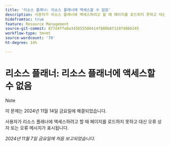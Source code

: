 ```yaml
---
title: '리소스 플래너: 리소스 플래너에 액세스할 수 없음'
description: 사용자가 리소스 플래너에 액세스하려고 할 때 페이지를 로드하지 못하고 대신 오류 상자 또는 오류 메시지가 표시됩니다.
hidefromtoc: true
feature: Resource Management
source-git-commit: 877d4ffe0a345655506414f880b8f1197d866245
workflow-type: tm+mt
source-wordcount: '70'
ht-degree: 14%

---
```


# 리소스 플래너: 리소스 플래너에 액세스할 수 없음

>[!NOTE]
>
>이 문제는 2024년 11월 14일 금요일에 해결되었습니다.

사용자가 리소스 플래너에 액세스하려고 할 때 페이지를 로드하지 못하고 대신 오류 상자 또는 오류 메시지가 표시됩니다.

_2024년 11월 7일 금요일에 처음 보고되었습니다._
